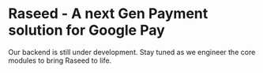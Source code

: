 <H1>Raseed - A next Gen Payment solution for Google Pay</H1>
<p>Our backend is still under development. Stay tuned as we engineer the core modules to bring Raseed to life.</p>
